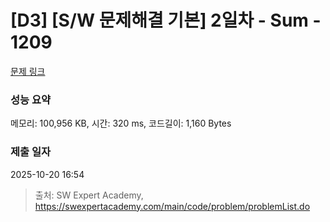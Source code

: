 # [D3] [S/W 문제해결 기본] 2일차 - Sum - 1209 

[문제 링크](https://swexpertacademy.com/main/code/problem/problemDetail.do?contestProbId=AV13_BWKACUCFAYh) 

### 성능 요약

메모리: 100,956 KB, 시간: 320 ms, 코드길이: 1,160 Bytes

### 제출 일자

2025-10-20 16:54



> 출처: SW Expert Academy, https://swexpertacademy.com/main/code/problem/problemList.do